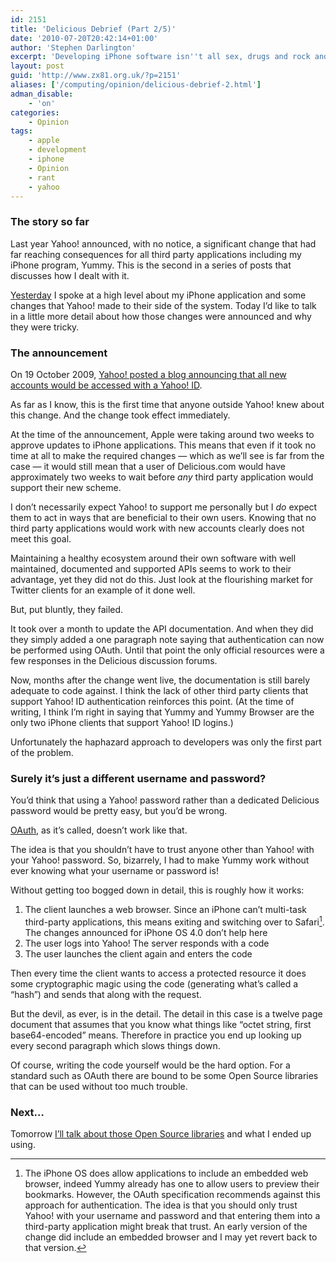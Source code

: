 ```yaml
---
id: 2151
title: 'Delicious Debrief (Part 2/5)'
date: '2010-07-20T20:42:14+01:00'
author: 'Stephen Darlington'
excerpt: 'Developing iPhone software isn''t all sex, drugs and rock and roll. Sometime you have to make difficult changes because of things outside your control. Here is part two of my story from late last year.'
layout: post
guid: 'http://www.zx81.org.uk/?p=2151'
aliases: ['/computing/opinion/delicious-debrief-2.html']
adman_disable:
    - 'on'
categories:
    - Opinion
tags:
    - apple
    - development
    - iphone
    - Opinion
    - rant
    - yahoo
---
```


### The story so far

Last year Yahoo! announced, with no notice, a significant change that had far reaching consequences for all third party applications including my iPhone program, Yummy. This is the second in a series of posts that discusses how I dealt with it.

[Yesterday](/computing/opinion/delicious-debrief-part-15.html) I spoke at a high level about my iPhone application and some changes that Yahoo! made to their side of the system. Today I’d like to talk in a little more detail about how those changes were announced and why they were tricky.

### The announcement

On 19 October 2009, [Yahoo! posted a blog announcing that all new accounts would be accessed with a Yahoo! ID](http://blog.delicious.com/blog/2009/10/delicious-is-now-about-you-too.html).

As far as I know, this is the first time that anyone outside Yahoo! knew about this change. And the change took effect immediately.

At the time of the announcement, Apple were taking around two weeks to approve updates to iPhone applications. This means that even if it took no time at all to make the required changes — which as we’ll see is far from the case — it would still mean that a user of Delicious.com would have approximately two weeks to wait before *any* third party application would support their new scheme.

I don’t necessarily expect Yahoo! to support me personally but I *do* expect them to act in ways that are beneficial to their own users. Knowing that no third party applications would work with new accounts clearly does not meet this goal.

Maintaining a healthy ecosystem around their own software with well maintained, documented and supported APIs seems to work to their advantage, yet they did not do this. Just look at the flourishing market for Twitter clients for an example of it done well.

But, put bluntly, they failed.

It took over a month to update the API documentation. And when they did they simply added a one paragraph note saying that authentication can now be performed using OAuth. Until that point the only official resources were a few responses in the Delicious discussion forums.

Now, months after the change went live, the documentation is still barely adequate to code against. I think the lack of other third party clients that support Yahoo! ID authentication reinforces this point. (At the time of writing, I think I’m right in saying that Yummy and Yummy Browser are the only two iPhone clients that support Yahoo! ID logins.)

Unfortunately the haphazard approach to developers was only the first part of the problem.

### Surely it’s just a different username and password?

You’d think that using a Yahoo! password rather than a dedicated Delicious password would be pretty easy, but you’d be wrong.

[OAuth](http://oauth.net/), as it’s called, doesn’t work like that.

The idea is that you shouldn’t have to trust anyone other than Yahoo! with your Yahoo! password. So, bizarrely, I had to make Yummy work without ever knowing what your username or password is!

Without getting too bogged down in detail, this is roughly how it works:

1. The client launches a web browser. Since an iPhone can’t multi-task third-party applications, this means exiting and switching over to Safari[^1]. The changes announced for iPhone OS 4.0 don’t help here
2. The user logs into Yahoo! The server responds with a code
3. The user launches the client again and enters the code

Then every time the client wants to access a protected resource it does some cryptographic magic using the code (generating what’s called a “hash”) and sends that along with the request.

But the devil, as ever, is in the detail. The detail in this case is a twelve page document that assumes that you know what things like “octet string, first base64-encoded” means. Therefore in practice you end up looking up every second paragraph which slows things down.

Of course, writing the code yourself would be the hard option. For a standard such as OAuth there are bound to be some Open Source libraries that can be used without too much trouble.

### Next…

Tomorrow [I’ll talk about those Open Source libraries](/computing/opinion/delicious-debrief-3.html) and what I ended up using.
[^1]: The iPhone OS does allow applications to include an embedded web browser, indeed Yummy already has one to allow users to preview their bookmarks. However, the OAuth specification recommends against this approach for authentication. The idea is that you should only trust Yahoo! with your username and password and that entering them into a third-party application might break that trust. An early version of the change did include an embedded browser and I may yet revert back to that version.
